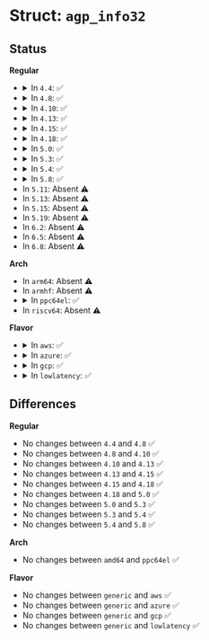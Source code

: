 # Struct: <code>agp_info32</code>

## Status
<b>Regular</b>
<ul>
<li>
<details>
<summary>In <code>4.4</code>: ✅</summary>

```c
struct agp_info32 {
    struct agp_version version;
    u32 bridge_id;
    u32 agp_mode;
    compat_long_t aper_base;
    compat_size_t aper_size;
    compat_size_t pg_total;
    compat_size_t pg_system;
    compat_size_t pg_used;
};
```
</details>
</li>
<li>
<details>
<summary>In <code>4.8</code>: ✅</summary>

```c
struct agp_info32 {
    struct agp_version version;
    u32 bridge_id;
    u32 agp_mode;
    compat_long_t aper_base;
    compat_size_t aper_size;
    compat_size_t pg_total;
    compat_size_t pg_system;
    compat_size_t pg_used;
};
```
</details>
</li>
<li>
<details>
<summary>In <code>4.10</code>: ✅</summary>

```c
struct agp_info32 {
    struct agp_version version;
    u32 bridge_id;
    u32 agp_mode;
    compat_long_t aper_base;
    compat_size_t aper_size;
    compat_size_t pg_total;
    compat_size_t pg_system;
    compat_size_t pg_used;
};
```
</details>
</li>
<li>
<details>
<summary>In <code>4.13</code>: ✅</summary>

```c
struct agp_info32 {
    struct agp_version version;
    u32 bridge_id;
    u32 agp_mode;
    compat_long_t aper_base;
    compat_size_t aper_size;
    compat_size_t pg_total;
    compat_size_t pg_system;
    compat_size_t pg_used;
};
```
</details>
</li>
<li>
<details>
<summary>In <code>4.15</code>: ✅</summary>

```c
struct agp_info32 {
    struct agp_version version;
    u32 bridge_id;
    u32 agp_mode;
    compat_long_t aper_base;
    compat_size_t aper_size;
    compat_size_t pg_total;
    compat_size_t pg_system;
    compat_size_t pg_used;
};
```
</details>
</li>
<li>
<details>
<summary>In <code>4.18</code>: ✅</summary>

```c
struct agp_info32 {
    struct agp_version version;
    u32 bridge_id;
    u32 agp_mode;
    compat_long_t aper_base;
    compat_size_t aper_size;
    compat_size_t pg_total;
    compat_size_t pg_system;
    compat_size_t pg_used;
};
```
</details>
</li>
<li>
<details>
<summary>In <code>5.0</code>: ✅</summary>

```c
struct agp_info32 {
    struct agp_version version;
    u32 bridge_id;
    u32 agp_mode;
    compat_long_t aper_base;
    compat_size_t aper_size;
    compat_size_t pg_total;
    compat_size_t pg_system;
    compat_size_t pg_used;
};
```
</details>
</li>
<li>
<details>
<summary>In <code>5.3</code>: ✅</summary>

```c
struct agp_info32 {
    struct agp_version version;
    u32 bridge_id;
    u32 agp_mode;
    compat_long_t aper_base;
    compat_size_t aper_size;
    compat_size_t pg_total;
    compat_size_t pg_system;
    compat_size_t pg_used;
};
```
</details>
</li>
<li>
<details>
<summary>In <code>5.4</code>: ✅</summary>

```c
struct agp_info32 {
    struct agp_version version;
    u32 bridge_id;
    u32 agp_mode;
    compat_long_t aper_base;
    compat_size_t aper_size;
    compat_size_t pg_total;
    compat_size_t pg_system;
    compat_size_t pg_used;
};
```
</details>
</li>
<li>
<details>
<summary>In <code>5.8</code>: ✅</summary>

```c
struct agp_info32 {
    struct agp_version version;
    u32 bridge_id;
    u32 agp_mode;
    compat_long_t aper_base;
    compat_size_t aper_size;
    compat_size_t pg_total;
    compat_size_t pg_system;
    compat_size_t pg_used;
};
```
</details>
</li>
<li>
In <code>5.11</code>: Absent ⚠️
</li>
<li>
In <code>5.13</code>: Absent ⚠️
</li>
<li>
In <code>5.15</code>: Absent ⚠️
</li>
<li>
In <code>5.19</code>: Absent ⚠️
</li>
<li>
In <code>6.2</code>: Absent ⚠️
</li>
<li>
In <code>6.5</code>: Absent ⚠️
</li>
<li>
In <code>6.8</code>: Absent ⚠️
</li>
</ul>
<b>Arch</b>
<ul>
<li>
In <code>arm64</code>: Absent ⚠️
</li>
<li>
In <code>armhf</code>: Absent ⚠️
</li>
<li>
<details>
<summary>In <code>ppc64el</code>: ✅</summary>

```c
struct agp_info32 {
    struct agp_version version;
    u32 bridge_id;
    u32 agp_mode;
    compat_long_t aper_base;
    compat_size_t aper_size;
    compat_size_t pg_total;
    compat_size_t pg_system;
    compat_size_t pg_used;
};
```
</details>
</li>
<li>
In <code>riscv64</code>: Absent ⚠️
</li>
</ul>
<b>Flavor</b>
<ul>
<li>
<details>
<summary>In <code>aws</code>: ✅</summary>

```c
struct agp_info32 {
    struct agp_version version;
    u32 bridge_id;
    u32 agp_mode;
    compat_long_t aper_base;
    compat_size_t aper_size;
    compat_size_t pg_total;
    compat_size_t pg_system;
    compat_size_t pg_used;
};
```
</details>
</li>
<li>
<details>
<summary>In <code>azure</code>: ✅</summary>

```c
struct agp_info32 {
    struct agp_version version;
    u32 bridge_id;
    u32 agp_mode;
    compat_long_t aper_base;
    compat_size_t aper_size;
    compat_size_t pg_total;
    compat_size_t pg_system;
    compat_size_t pg_used;
};
```
</details>
</li>
<li>
<details>
<summary>In <code>gcp</code>: ✅</summary>

```c
struct agp_info32 {
    struct agp_version version;
    u32 bridge_id;
    u32 agp_mode;
    compat_long_t aper_base;
    compat_size_t aper_size;
    compat_size_t pg_total;
    compat_size_t pg_system;
    compat_size_t pg_used;
};
```
</details>
</li>
<li>
<details>
<summary>In <code>lowlatency</code>: ✅</summary>

```c
struct agp_info32 {
    struct agp_version version;
    u32 bridge_id;
    u32 agp_mode;
    compat_long_t aper_base;
    compat_size_t aper_size;
    compat_size_t pg_total;
    compat_size_t pg_system;
    compat_size_t pg_used;
};
```
</details>
</li>
</ul>

## Differences
<b>Regular</b>
<ul>
<li>
No changes between <code>4.4</code> and <code>4.8</code> ✅
</li>
<li>
No changes between <code>4.8</code> and <code>4.10</code> ✅
</li>
<li>
No changes between <code>4.10</code> and <code>4.13</code> ✅
</li>
<li>
No changes between <code>4.13</code> and <code>4.15</code> ✅
</li>
<li>
No changes between <code>4.15</code> and <code>4.18</code> ✅
</li>
<li>
No changes between <code>4.18</code> and <code>5.0</code> ✅
</li>
<li>
No changes between <code>5.0</code> and <code>5.3</code> ✅
</li>
<li>
No changes between <code>5.3</code> and <code>5.4</code> ✅
</li>
<li>
No changes between <code>5.4</code> and <code>5.8</code> ✅
</li>
</ul>
<b>Arch</b>
<ul>
<li>
No changes between <code>amd64</code> and <code>ppc64el</code> ✅
</li>
</ul>
<b>Flavor</b>
<ul>
<li>
No changes between <code>generic</code> and <code>aws</code> ✅
</li>
<li>
No changes between <code>generic</code> and <code>azure</code> ✅
</li>
<li>
No changes between <code>generic</code> and <code>gcp</code> ✅
</li>
<li>
No changes between <code>generic</code> and <code>lowlatency</code> ✅
</li>
</ul>
